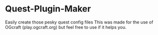 # Quest-Plugin-Maker
 Easily create those pesky quest config files
 This was made for the use of OGcraft (play.ogcraft.org) but feel free to use if it helps you.
 
 
